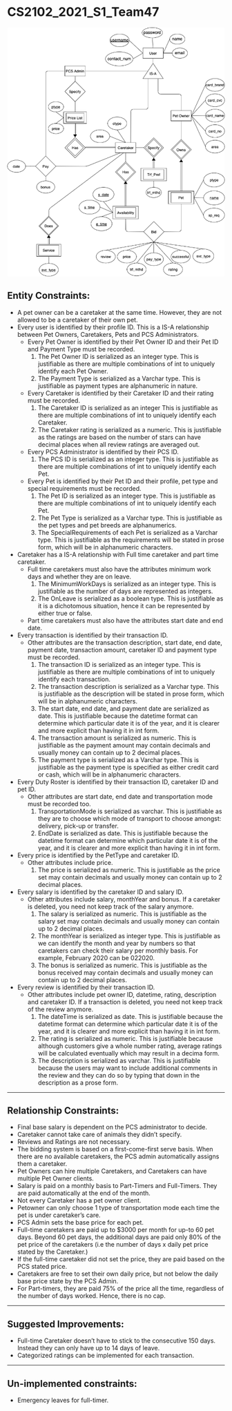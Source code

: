 # CS2102_2021_S1_Team47

![ER Diagram](./resources/Updated_ER_Diagram_7Nov.png)



## Entity Constraints: 
- A pet owner can be a caretaker at the same time. However, they are not allowed to be a caretaker of their own pet. 
- Every user is identified by their profile ID. This is a IS-A relationship between Pet Owners, Caretakers, Pets and PCS Administrators. 
  - Every Pet Owner is identified by their Pet Owner ID and their Pet ID and Payment Type must be recorded. 
    1. The Pet Owner ID is serialized as an integer type. This is justifiable as there are multiple combinations of int to uniquely identify each Pet Owner.
    2. The Payment Type is serialized as a Varchar type. This is justifiable as payment types are alphanumeric in nature. 
  - Every Caretaker is identified by their Caretaker ID and their rating must be recorded. 
    1. The Caretaker ID is serialized as an integer This is justifiable as there are multiple combinations of int to uniquely identify each Caretaker.
    2. The Caretaker rating is serialized as a numeric. This is justifiable as the ratings are based on the number of stars can have decimal places when all review ratings are averaged out.
  - Every PCS Administrator is identified by their PCS ID.
    1. The PCS ID is serialized as an integer type. This is justifiable as there are multiple combinations of int to uniquely identify each Pet. 
  - Every Pet is identified by their Pet ID and their profile, pet type and special requirements must be recorded.
    1. The Pet ID is serialized as an integer type. This is justifiable as there are multiple combinations of int to uniquely identify each Pet. 
    2. The Pet Type is serialized as a Varchar type. This is justifiable as the pet types and pet breeds are alphanumerics. 
    3. The SpecialRequirements of each Pet is serialized as a Varchar type. This is justifiable as the requirements will be stated in prose form, which will be in alphanumeric characters. 
- Caretaker has a IS-A relationship with Full time caretaker and part time caretaker.
  - Full time caretakers must also have the attributes minimum work days and whether they are on leave.
    1. The MinimumWorkDays is serialized as an integer type. This is justifiable as the number of days are represented as integers. 
    2. The OnLeave is serialized as a boolean type. This is justifiable as it is a dichotomous situation, hence it can be represented by either true or false. 
  - Part time caretakers must also have the attributes start date and end date.
- Every transaction is identified by their transaction ID. 
  - Other attributes are the transaction description, start date, end date, payment date, transaction amount, caretaker ID and payment type must be recorded.
    1. The transaction ID is serialized as an integer type. This is justifiable as there are multiple combinations of int to uniquely identify each transaction.
    2. The transaction description is serialized as a Varchar type. This is justifiable as the description will be stated in prose form, which will be in alphanumeric characters. 
    3. The start date, end date, and payment date are serialized as date. This is justifiable because the datetime format can determine which particular date it is of the year, and it is clearer and more explicit than having it in int form. 
    4. The transaction amount is serialized as numeric. This is justifiable as the payment amount may contain decimals and usually money can contain up to 2 decimal places.
    5. The payment type is serialized as a Varchar type. This is justifiable as the payment type is specified as either credit card or cash, which will be in alphanumeric characters. 
- Every Duty Roster is identified by their transaction ID, caretaker ID and pet ID.
  - Other attributes are start date, end date and transportation mode must be recorded too.
    1. TransportationMode is serialized as varchar. This is justifiable as they are to choose which mode of transport to choose amongst: delivery, pick-up or transfer. 
    2. EndDate is serialized as date. This is justifiable because the datetime format can determine which particular date it is of the year, and it is clearer and more explicit than having it in int form. 
- Every price is identified by the PetType and caretaker ID.
  - Other attributes include price. 
    1. The price is serialized as numeric. This is justifiable as the price set may contain decimals and usually money can contain up to 2 decimal places.
- Every salary is identified by the caretaker ID and salary ID. 
  - Other attributes include salary, monthYear and bonus. If a caretaker is deleted, you need not keep track of the salary anymore.
    1. The salary is serialized as numeric. This is justifiable as the salary set may contain decimals and usually money can contain up to 2 decimal places.
    2. The monthYear is serialized as integer type. This is justifiable as we can identify the month and year by numbers so that caretakers can check their salary per monthly basis. For example, February 2020 can be 022020.
    3. The bonus is serialized as numeric. This is justifiable as the bonus received may contain decimals and usually money can contain up to 2 decimal places.
- Every review is identified by their transaction ID. 
  - Other attributes include pet owner ID, datetime, rating, description and caretaker ID. If a transaction is deleted, you need not keep track of the review anymore. 
    1. The dateTime is serialized as date. This is justifiable because the datetime format can determine which particular date it is of the year, and it is clearer and more explicit than having it in int form. 
    2. The rating is serialized as numeric. This is justifiable because although customers give a whole number rating, average ratings will be calculated  eventually which may result in a decima form.
    3. The description is serialized as varchar. This is justifiable because the users may want to include additional comments in the review and they can do so by typing that down in the description as a prose form.
    
---
## Relationship Constraints: 

- Final base salary is dependent on the PCS administrator to decide. 
- Caretaker cannot take care of animals they didn’t specify. 
- Reviews and Ratings are not necessary. 
- The bidding system is based on a first-come-first serve basis. When there are no available caretakers, the PCS admin automatically assigns them a caretaker. 
- Pet Owners can hire multiple Caretakers, and Caretakers can have multiple  Pet Owner clients.
- Salary is paid on a monthly basis to Part-Timers and Full-Timers. They are paid automatically at the end of the month.
- Not every Caretaker has a pet owner client. 
- Petowner can only choose 1 type of transportation mode each time the pet is under caretaker’s care. 
- PCS Admin sets the base price for each pet. 
- Full-time caretakers are paid up to $3000 per month for up-to 60 pet days. Beyond 60 pet days, the additional days are paid only 80% of the pet price of the caretakers 
(i.e  the number of days  x daily pet price stated by the Caretaker.)
- If the full-time caretaker did not set the price, they are paid based on the PCS stated price. 
- Caretakers are free to set their own daily price, but not below the daily base price state by the PCS Admin.
- For Part-timers, they are paid 75% of the price all the time, regardless of the number of days worked. Hence, there is no cap. 

---
## Suggested Improvements: 
- Full-time Caretaker doesn’t have to stick to the consecutive 150 days. Instead they can only have up to 14 days of leave.
- Categorized ratings can be implemented for each transaction. 

---
## Un-implemented constraints:
- Emergency leaves for full-timer. 

